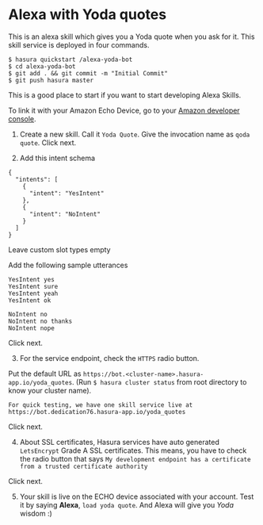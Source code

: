 # Alexa with Yoda quotes

This is an alexa skill which gives you a Yoda quote when you ask for it. This skill service is deployed in four commands.

```
$ hasura quickstart /alexa-yoda-bot
$ cd alexa-yoda-bot
$ git add . && git commit -m "Initial Commit"
$ git push hasura master
```

This is a good place to start if you want to start developing Alexa Skills.

To link it with your Amazon Echo Device, go to your [Amazon developer console](https://developer.amazon.com/edw/home.html#/skills).

1. Create a new skill. Call it `Yoda Quote`. Give the invocation name as `qoda quote`. Click next.

2. Add this intent schema

```
{
  "intents": [
    {
      "intent": "YesIntent"
    },
    {
      "intent": "NoIntent"
    }
  ]
}
```

Leave custom slot types empty

Add the following sample utterances

```
YesIntent yes
YesIntent sure
YesIntent yeah
YesIntent ok

NoIntent no
NoIntent no thanks
NoIntent nope
```

Click next.

3. For the service endpoint, check the `HTTPS` radio button.

Put the default URL as `https://bot.<cluster-name>.hasura-app.io/yoda_quotes`. (Run `$ hasura cluster status` from root directory to know your cluster name). 

``
For quick testing, we have one skill service live at https://bot.dedication76.hasura-app.io/yoda_quotes
``

Click next.

4. About SSL certificates, Hasura services have auto generated `LetsEncrypt` Grade A SSL certificates. This means, you have to check the radio button that says `My development endpoint has a certificate from a trusted certificate authority`

Click next.

5. Your skill is live on the ECHO device associated with your account. Test it by saying **Alexa**, `load yoda quote`. And Alexa will give you *Yoda* wisdom :)

